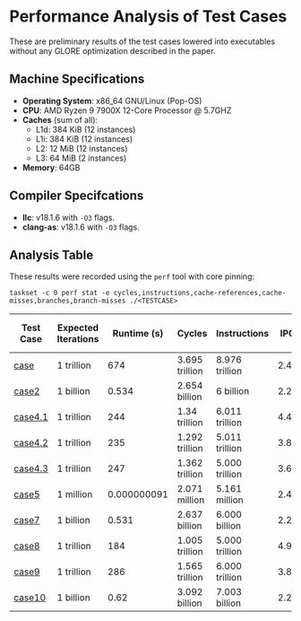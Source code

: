 # Performance Analysis of Test Cases

These are preliminary results of the test cases lowered into executables without any GLORE optimization described in the paper.

## Machine Specifications
- **Operating System**: x86_64 GNU/Linux (Pop-OS)
- **CPU**: AMD Ryzen 9 7900X 12-Core Processor @ 5.7GHZ
- **Caches** (sum of all):
  - L1d: 384 KiB (12 instances)
  - L1i: 384 KiB (12 instances)
  - L2: 12 MiB (12 instances)
  - L3: 64 MiB (2 instances)
- **Memory**: 64GB

## Compiler Specifcations
- **llc**: v18.1.6 with `-O3` flags.
- **clang-as**: v18.1.6 with `-O3` flags.

## Analysis Table

These results were recorded using the `perf` tool with core pinning:

    taskset -c 0 perf stat -e cycles,instructions,cache-references,cache-misses,branches,branch-misses ./<TESTCASE>

| Test Case                        | Expected Iterations | Runtime (s) | Cycles         | Instructions    | IPC  | Branch Miss/Hit Ratio | Cache Miss/Hit Ratio |
| -------------------------------- | ------------------- | ----------- | -------------- | --------------- | ---- | --------------------- | -------------------- |
| [case](../test/case.ler)         | 1 trillion          | 674         | 3.695 trillion | 8.976 trillion  | 2.43 | 0.001                 | 0.000000488          |
| [case2](../test/case2.ler)       | 1 billion           | 0.534       | 2.654 billion  | 6 billion       | 2.26 | 0.00000822            | 0.00000843           |
| [case4.1](../test/case4.1.ler)   | 1 trillion          | 244         | 1.34 trillion  | 6.011 trillion  | 4.48 | 0.001                 | 0.000000482          |
| [case4.2](../test/case4.2.ler)   | 1 trillion          | 235         | 1.292 trillion | 5.011 trillion  | 3.88 | 0.001                 | 0.00000206           |
| [case4.3](../test/case4.3.ler)   | 1 trillion          | 247         | 1.362 trillion | 5.000 trillion  | 3.67 | 0.00000143            | 0.016                |
| [case5](../test/case5.ler)       | 1 million           | 0.000000091 | 2.071 million  | 5.161 million   | 2.49 | 0.005                 | 0.0258               |
| [case7](../test/case7.ler)       | 1 billion           | 0.531       | 2.637 billion  | 6.000 billion   | 2.28 | 0.00000823            | 0.00000829           |
| [case8](../test/case8-fused.ler) | 1 trillion          | 184         | 1.005 trillion | 5.000 trillion  | 4.97 | 0.00000136            | 0.00000219           |
| [case9](../test/case9.ler)       | 1 trillion          | 286         | 1.565 trillion | 6.000 trillion  | 3.83 | 0.00000157            | 0.000002             |
| [case10](../test/case10.ler)     | 1 billion           | 0.62        | 3.092 billion  | 7.003 billion   | 2.26 | 0.0001                | 0.00000788           |
